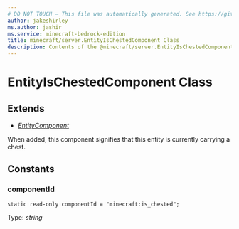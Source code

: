 ```yaml
---
# DO NOT TOUCH — This file was automatically generated. See https://github.com/mojang/minecraftapidocsgenerator to modify descriptions, examples, etc.
author: jakeshirley
ms.author: jashir
ms.service: minecraft-bedrock-edition
title: minecraft/server.EntityIsChestedComponent Class
description: Contents of the @minecraft/server.EntityIsChestedComponent class.
---
```

# EntityIsChestedComponent Class

## Extends
- [*EntityComponent*](EntityComponent.md)

When added, this component signifies that this entity is currently carrying a chest.

## Constants

### **componentId**
`static read-only componentId = "minecraft:is_chested";`

Type: *string*
